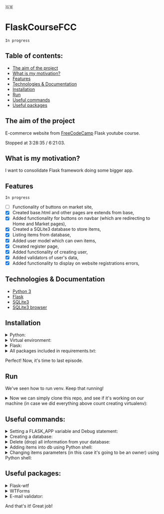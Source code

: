 🇬🇧

# FlaskCourseFCC

```In progress```

## Table of contents:

- [The aim of the project](#the-aim-of-the-project)
- [What is my motivation?](#what-is-my-motivation)
- [Features](#features)
- [Technologies & Documentation](#technologies--documentation)
- [Installation](#installation)
- [Run](#run)
- [Useful commands](#useful-commands)
- [Useful packages](#useful-packages)

## The aim of the project

E-commerce website from [FreeCodeCamp](https://www.youtube.com/watch?v=Qr4QMBUPxWo&list=PL_U5mRW0SoP3ekwozd40G-6Q4WQCBWSsn&index=3) Flask youtube course.

Stopped at 3:28:35 / 6:21:03.

## What is my motivation?

I want to consolidate Flask framework doing some bigger app.

## Features

```In progress```

- [ ] Functionality of buttons on market site,
- [x] Created base.html and other pages are extends from base,
- [x] Added functionality for buttons on navbar (which are redirecting to Home and Market pages),
- [x] Created a SQLite3 database to store items,
- [x] Listing items from database,
- [x] Added user model which can own items,
- [x] Created register page,
- [x] Added functionality of creating user,
- [x] Added validators of user's data,
- [x] Added functionality to display on website registrations errors,

## Technologies & Documentation

- [Python 3](https://docs.python.org/3/)
- [Flask](https://flask.palletsprojects.com/en/2.1.x/)
- [SQLite3](https://www.sqlite.org/docs.html)
- [SQLite3 browser](https://sqlitebrowser.org/dl/)

## Installation

<details>
<summary>Python:</summary>

Visit https://www.python.org/downloads/ and type which installing package you prefer (by your operating system) and download the package.

After download, go through installation process.

After above, let's check if Python is installed on your computer. To do this, open your terminal or command prompt and type:

For MacOS/Linux:
```
python3 --version
```

For Windows:
```
python --version
```
</details>

<details>
<summary>Virtual environment:</summary>

[More info about venv](https://docs.python.org/3/library/venv.html)

Open terminal/command prompt and create directory where you will create a django project using commands below:

```
ls                                                   # to check content of your domain directory
mkdir <directory_name>                               # to create a separated directory for project
cd <directory_name>                                  # just to go into new directory
python3 -m venv <virtualenv_name>                    # to create virtualenv using MacOS terminal
python -m venv <virtualenv_name>                     # to create virtualenv on Windows
source <virtualenv_name>/bin/activate                # to activate virtualenv on MacOS
<virtualenv_name>\Scripts\activate                   # to activate virtualenv on Windows

(<virtualenv_name>) <username>@<actual_directory> %  # after above you should see the (<virtualenv_name>). This line appears on MacOS.
```
</details>

<details>
<summary> Flask:</summary>

If you did above tutorials, now you should have schema of your files like:

```
Desktop/
    <directory_name>/
        <virtualenv_name>
```

Now we can install Flask framework. Simply type in your terminal/command prompt:

```
pip3 install flask     # on MacOS
pip install flask      # on Windows
```

</details>

<details>
<summary>All packages included in requirements.txt:</summary>

<details>
<summary>First option (preferred):</summary>

After clone this repo, type command:
```
pip3 install -r requirements.txt        # on MacOS
pip install -r requirements.txt         # on Windows
```

</details>

<details>
<summary>Second option:</summary>

Open file ```requirements.txt``` and type command with every package name:
```
pip3 install <package_name>     # on MacOS
pip install <package_name>      # on Windows
```

</details>

</details>

Perfect! Now, it's time to last episode.

##  Run

We've seen how to run venv. Keep that running!

<details>
<summary>Now we can simply clone this repo, and see if it's working on our machine (in case we did everything above count creating virtualenv):</summary>

```
git init                  # to initialize repository
git clone <repo url>      # to clone this repository into your local machine

python3 market.py    # using MacOS
python market.py     # using Windows
```
</details>

## Useful commands:

<details>
<summary>Setting a FLASK_APP variable and Debug statement:</summary>

```
export FLASK_APP=market.py
export FLASK_DEBUG=1

Than you can run the app using command:
flask run
```

</details>

<details>

<summary>Creating a database:</summary>

```
Write creating script (app.config, db variable) and than type (in projects terminal):
python          # on Windows
python3         # on MacOS

from market import db               # db stands for database variable which I've created (db = SQLAlchemy(app))
db.create_all()

Than db file should appear in your projects directory.
```

</details>

<details>

<summary>Delete (drop) all information from your database:</summary>

```
python3         # on MacOS
python          # on Windows

from <package_name> import db

db.drop_all()
```

</details>

<details>

<summary>Adding items into db using Python shell:</summary>

```
i1 = Item(name='IPhone 11', description='My IPhone 11', barcode='123456789012', price=800)          # Creating item using variable
db.session.add(i1)                                                                                  # Adding item into db,
db.session.commit()                                                                                 # Saving item in db

The same in second case:
i2 = Item(name='MacBook Pro 15"', description='MacBook Pro from 2009', barcode='123456789011', price=1000)
db.session.add(i2)
db.session.commit()
```

</details>

<details>

<summary>Changing items parameters (in this case it's going to be an owner) using Python shell:</summary>

```
item1.owner = User.query.filter_by(username='Wojtek').first().id        # Important: pass into owner param id of the owner (look at Item model)
db.session.add(item1)
db.session.commit()
```

</details>

## Useful packages:

<details>

<summary>Flask-wtf</summary>

```
pip3 install flask-wtf  # on MacOS
pip install flask-wtf   # on Windows
```

It's a package which helps us creating nice-looking forms.

[Documentation](https://flask-wtf.readthedocs.io/en/1.0.x/)

</details>

<details>

<summary>WTForms</summary>

```
pip3 install wtforms    # on MacOS
pip install wtforms     # on Windows
```

WTForms is a flexible forms validation and rendering library for Python web development. It can work with whatever web framework and template engine you choose.

[Pypi documentation](https://pypi.org/project/WTForms/)

</details>

<details>

<summary>E-mail validator:</summary>

```
pip3 install email-validator    # on MacOS
pip install email-validator     # on Windows
```

A robust email address syntax and deliverability validation library for Python by Joshua Tauberer.

[Pypi documentation](https://pypi.org/project/email-validator/)

</details>

And that's it! Great job!